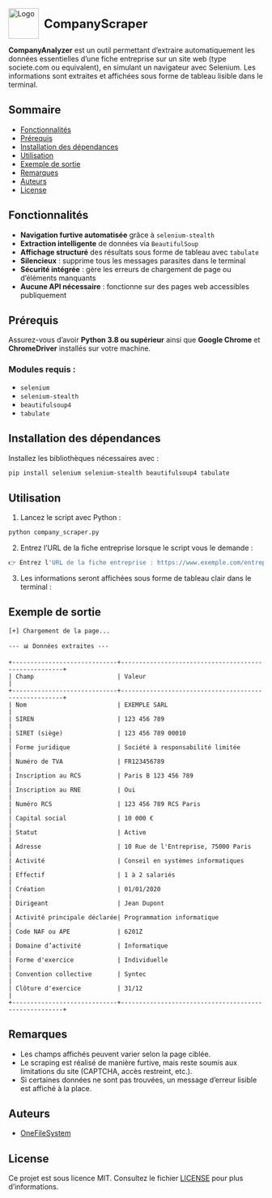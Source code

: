 <div style="display: flex; align-items: center; white-space: nowrap; gap: 10px;">
    <img src="https://image.noelshack.com/fichiers/2024/44/6/1730568505-37bfb2bb-301d-48f8-8d71-3d9b0e636132.jpg" alt="Logo" width="60" vertical-align: middle;/>
    <h1 style="margin: 0; font-size: 24px;">CompanyScraper</h1>
</div>

**CompanyAnalyzer** est un outil permettant d’extraire automatiquement les données essentielles d’une fiche entreprise sur un site web (type societe.com ou equivalent), en simulant un navigateur avec Selenium. Les informations sont extraites et affichées sous forme de tableau lisible dans le terminal.

## Sommaire

- [Fonctionnalités](#fonctionnalités)
- [Prérequis](#prérequis)
- [Installation des dépendances](#installation-des-dépendances)
- [Utilisation](#utilisation)
- [Exemple de sortie](#exemple-de-sortie)
- [Remarques](#remarques)
- [Auteurs](#auteurs)
- [License](#license)

## Fonctionnalités

- **Navigation furtive automatisée** grâce à `selenium-stealth`
- **Extraction intelligente** de données via `BeautifulSoup`
- **Affichage structuré** des résultats sous forme de tableau avec `tabulate`
- **Silencieux** : supprime tous les messages parasites dans le terminal
- **Sécurité intégrée** : gère les erreurs de chargement de page ou d’éléments manquants
- **Aucune API nécessaire** : fonctionne sur des pages web accessibles publiquement

## Prérequis

Assurez-vous d’avoir **Python 3.8 ou supérieur** ainsi que **Google Chrome** et **ChromeDriver** installés sur votre machine.

### Modules requis :

- `selenium`
- `selenium-stealth`
- `beautifulsoup4`
- `tabulate`

## Installation des dépendances

Installez les bibliothèques nécessaires avec :

```bash
pip install selenium selenium-stealth beautifulsoup4 tabulate
```

## Utilisation

1. Lancez le script avec Python :

```bash
python company_scraper.py
```

2. Entrez l’URL de la fiche entreprise lorsque le script vous le demande :

```bash
👉 Entrez l'URL de la fiche entreprise : https://www.exemple.com/entreprise/123456789
```

3. Les informations seront affichées sous forme de tableau clair dans le terminal :

## Exemple de sortie

```
[+] Chargement de la page...

--- 📊 Données extraites ---

+-----------------------------+------------------------------------------------------+
| Champ                       | Valeur                                               |
+-----------------------------+------------------------------------------------------+
| Nom                         | EXEMPLE SARL                                         |
| SIREN                       | 123 456 789                                          |
| SIRET (siège)               | 123 456 789 00010                                    |
| Forme juridique             | Société à responsabilité limitée                    |
| Numéro de TVA               | FR123456789                                          |
| Inscription au RCS          | Paris B 123 456 789                                  |
| Inscription au RNE          | Oui                                                  |
| Numéro RCS                  | 123 456 789 RCS Paris                                |
| Capital social              | 10 000 €                                             |
| Statut                      | Active                                               |
| Adresse                     | 10 Rue de l'Entreprise, 75000 Paris                  |
| Activité                    | Conseil en systèmes informatiques                    |
| Effectif                    | 1 à 2 salariés                                       |
| Création                    | 01/01/2020                                           |
| Dirigeant                   | Jean Dupont                                          |
| Activité principale déclarée| Programmation informatique                           |
| Code NAF ou APE             | 6201Z                                                |
| Domaine d’activité          | Informatique                                         |
| Forme d'exercice            | Individuelle                                         |
| Convention collective       | Syntec                                               |
| Clôture d'exercice          | 31/12                                                |
+-----------------------------+------------------------------------------------------+
```

## Remarques

- Les champs affichés peuvent varier selon la page ciblée.
- Le scraping est réalisé de manière furtive, mais reste soumis aux limitations du site (CAPTCHA, accès restreint, etc.).
- Si certaines données ne sont pas trouvées, un message d’erreur lisible est affiché à la place.

## Auteurs

- [OneFileSystem](https://github.com/OneFileSystem)

## License

Ce projet est sous licence MIT. Consultez le fichier [LICENSE](./LICENSE) pour plus d’informations.
